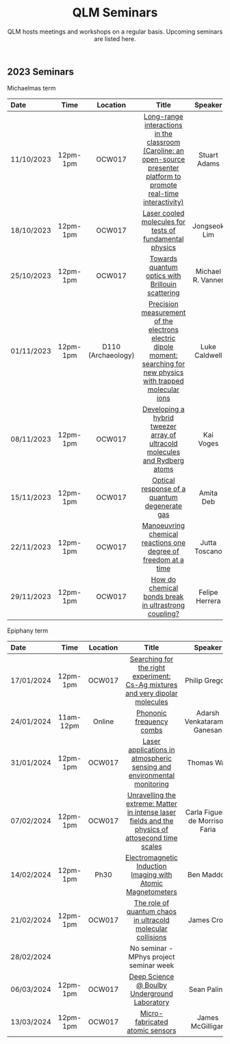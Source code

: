 ﻿---
layout: page
title: QLM Seminars
subtitle: QLM hosts meetings and workshops on a regular basis. Upcoming seminars are listed here.
---

## 2023 Seminars

Michaelmas term 

|Date  |Time |Location  |Title   |Speaker    |Institution    |
|:---  | :----: | :----:  | :--------:      | :------:      |           --: |
|11/10/2023|12pm-1pm|OCW017|<a href="/events/seminars/abstracts/2023 Michaelmas/Stuart Adams">Long-range interactions in the classroom (Caroline: an open-source presenter platform to promote real-time interactivity)</a>|Stuart Adams    |Durham University |
|18/10/2023|12pm-1pm|OCW017|<a href="/events/seminars/abstracts/2023 Michaelmas/Jongseok Lim">Laser cooled molecules for tests of fundamental physics</a>|Jongseok Lim    |Imperial College, London |
|25/10/2023|12pm-1pm|OCW017|<a href="/events/seminars/abstracts/2023 Michaelmas/Michael Vanner">Towards quantum optics with Brillouin scattering</a>|Michael R. Vanner    |Imperial College, London |
|01/11/2023|12pm-1pm|D110 (Archaeology)|<a href="/events/seminars/abstracts/2023 Michaelmas/Luke Caldwell">Precision measurement of the electrons electric dipole moment: searching for new physics with trapped molecular ions </a>|Luke Caldwell    |University College, London |
|08/11/2023|12pm-1pm|OCW017|<a href="/events/seminars/abstracts/2023 Michaelmas/Kai Voges">Developing a hybrid tweezer array of ultracold molecules and Rydberg atoms</a>|Kai Voges    |Imperial College, London |
|15/11/2023|12pm-1pm|OCW017|<a href="/events/seminars/abstracts/2023 Michaelmas/Amita Deb">Optical response of a quantum degenerate gas</a>|Amita Deb    |University of Birmingham |
|22/11/2023|12pm-1pm|OCW017|<a href="/events/seminars/abstracts/2023 Michaelmas/Jutta Toscano">Manoeuvring chemical reactions one degree of freedom at a time</a>|Jutta Toscano    |University of Basel |
|29/11/2023|12pm-1pm|OCW017|<a href="/events/seminars/abstracts/2023 Michaelmas/Felipe Herrera">How do chemical bonds break in ultrastrong coupling?</a>|Felipe Herrera    |University of Santiago |


Epiphany term 

|Date  |Time |Location  |Title   |Speaker    |Institution    |
|:---  | :----: | :----:  | :--------:      | :------:      |           --: |
|17/01/2024|12pm-1pm|OCW017|<a href="/events/seminars/abstracts/2024 Epiphany/Philip Gregory">Searching for the right experiment: Cs-Ag mixtures and very dipolar molecules</a>|Philip Gregory    |Durham University |
|24/01/2024|11am-12pm|Online|<a href="/events/seminars/abstracts/2024 Epiphany/Adarsh Ganesan">Phononic frequency combs</a>|Adarsh Venkataraman Ganesan    |Ahmedabad University, India |
|31/01/2024|12pm-1pm|OCW017|<a href="/events/seminars/abstracts/2024 Epiphany/Thomas Wall">Laser applications in atmospheric sensing and environmental monitoring</a>|Thomas Wall    |RAL Space |
|07/02/2024|12pm-1pm|OCW017|<a href="/events/seminars/abstracts/2024 Epiphany/Carla Faria">Unravelling the extreme: Matter in intense laser fields and the physics of attosecond time scales</a>|Carla Figueira de Morrison Faria   |University College, London |
|14/02/2024|12pm-1pm|Ph30|<a href="/events/seminars/abstracts/2024 Epiphany/Ben Maddox">Electromagnetic Induction Imaging with Atomic Magnetometers</a>|Ben Maddox    |Durham University |
|21/02/2024|12pm-1pm|OCW017|<a href="/events/seminars/abstracts/2024 Epiphany/James Croft">The role of quantum chaos in ultracold molecular collisions</a>|James Croft    |Durham University, Department of Chemistry |
|28/02/2024|        |      |No seminar - MPhys project seminar week |   |      |
|06/03/2024|12pm-1pm|OCW017|<a href="/events/seminars/abstracts/2024 Epiphany/Sean Paling">  Deep Science @ Boulby Underground Laboratory  </a>|Sean Paling    |STFC Boulby Mine Project |
|13/03/2024|12pm-1pm|OCW017|<a href="/events/seminars/abstracts/2024 Epiphany/James McGilligan"> Micro-fabricated atomic sensors    </a>|James McGilligan    |University of Strathclyde |



